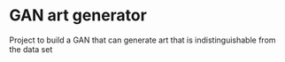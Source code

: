 # GAN art generator
 Project to build a GAN that can generate art that is indistinguishable from the data set
